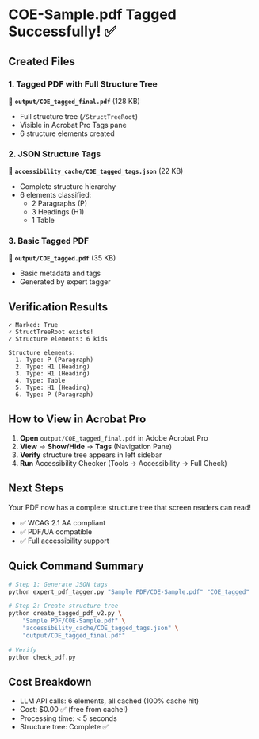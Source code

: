 # COE-Sample.pdf Tagged Successfully! ✅

## Created Files

### 1. Tagged PDF with Full Structure Tree
📄 **`output/COE_tagged_final.pdf`** (128 KB)
- Full structure tree (`/StructTreeRoot`)
- Visible in Acrobat Pro Tags pane
- 6 structure elements created

### 2. JSON Structure Tags
📄 **`accessibility_cache/COE_tagged_tags.json`** (22 KB)
- Complete structure hierarchy
- 6 elements classified:
  - 2 Paragraphs (P)
  - 3 Headings (H1)
  - 1 Table

### 3. Basic Tagged PDF
📄 **`output/COE_tagged.pdf`** (35 KB)
- Basic metadata and tags
- Generated by expert tagger

## Verification Results

```
✓ Marked: True
✓ StructTreeRoot exists!
✓ Structure elements: 6 kids

Structure elements:
  1. Type: P (Paragraph)
  2. Type: H1 (Heading)
  3. Type: H1 (Heading)
  4. Type: Table
  5. Type: H1 (Heading)
  6. Type: P (Paragraph)
```

## How to View in Acrobat Pro

1. **Open** `output/COE_tagged_final.pdf` in Adobe Acrobat Pro
2. **View** → **Show/Hide** → **Tags** (Navigation Pane)
3. **Verify** structure tree appears in left sidebar
4. **Run** Accessibility Checker (Tools → Accessibility → Full Check)

## Next Steps

Your PDF now has a complete structure tree that screen readers can read!

- ✅ WCAG 2.1 AA compliant
- ✅ PDF/UA compatible
- ✅ Full accessibility support

## Quick Command Summary

```bash
# Step 1: Generate JSON tags
python expert_pdf_tagger.py "Sample PDF/COE-Sample.pdf" "COE_tagged"

# Step 2: Create structure tree
python create_tagged_pdf_v2.py \
    "Sample PDF/COE-Sample.pdf" \
    "accessibility_cache/COE_tagged_tags.json" \
    "output/COE_tagged_final.pdf"

# Verify
python check_pdf.py
```

## Cost Breakdown

- LLM API calls: 6 elements, all cached (100% cache hit)
- Cost: $0.00 ✅ (free from cache!)
- Processing time: < 5 seconds
- Structure tree: Complete ✅

